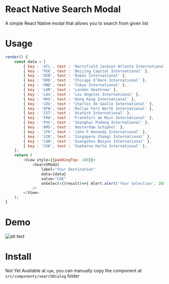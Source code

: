 # React Native Search Modal
A simple React Native modal that allows you to search from given list

# Usage
```javascript
render() {
    const data = [
        { key : 'ATL', text : 'Hartsfield Jackson Atlanta International' },
        { key : 'PEK', text : 'Beijing Capital International' },
        { key : 'DXB', text : 'Dubai International' },
        { key : 'ORD', text : 'Chicago O’Hare International' },
        { key : 'HND', text : 'Tokyo International' },
        { key : 'LHR', text : 'London Heathrow' },
        { key : 'LAX', text : 'Los Angeles International' },
        { key : 'HKG', text : 'Hong Kong International' },
        { key : 'CDG', text : 'Charles de Gaulle International' },
        { key : 'DFW', text : 'Dallas Fort Worth International' },
        { key : 'IST', text : 'Atatürk International' },
        { key : 'FRA', text : 'Frankfurt am Main International' },
        { key : 'PVG', text : 'Shanghai Pudong International' },
        { key : 'AMS', text : 'Amsterdam Schiphol' },
        { key : 'JFK', text : 'John F Kennedy International' },
        { key : 'SIN', text : 'Singapore Changi International' },
        { key : 'CAN', text : 'Guangzhou Baiyun International' },
        { key : 'CGK', text : 'Soekarno-Hatta International' },
    ];
    return (
        <View style={{paddingTop: 100}}>
            <SearchModal
                label="Your Destination"
                data={data}
                value="CGK"
                onSelect={(result)=>{ Alert.alert('Your Selection', JSON.stringify(result)) }}
            />
        </View>
    );
}
```

# Demo
![alt text](https://github.com/febfeb/react-native-search-modal/raw/master/demo.gif "Demo")

# Install
Not Yet Available at `npm`, you can manually copy the component at `src/components/searchDialog` folder
